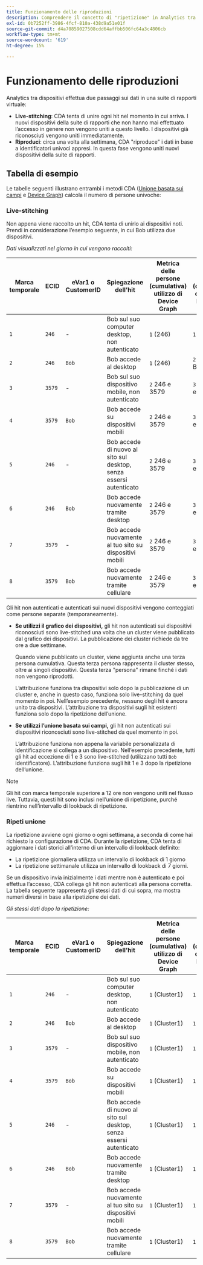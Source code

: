 ```yaml
---
title: Funzionamento delle riproduzioni
description: Comprendere il concetto di "ripetizione" in Analytics tra dispositivi
exl-id: 0b7252ff-3986-4fcf-810a-438d9a51e01f
source-git-commit: d4a70859027508cdd64affbb506fc64a3c4806cb
workflow-type: tm+mt
source-wordcount: '619'
ht-degree: 15%

---
```


# Funzionamento delle riproduzioni

Analytics tra dispositivi effettua due passaggi sui dati in una suite di rapporti virtuale:

* **Live-stitching**: CDA tenta di unire ogni hit nel momento in cui arriva. I nuovi dispositivi della suite di rapporti che non hanno mai effettuato l’accesso in genere non vengono uniti a questo livello. I dispositivi già riconosciuti vengono uniti immediatamente.
* **Riproduci**: circa una volta alla settimana, CDA &quot;riproduce&quot; i dati in base a identificatori univoci appresi. In questa fase vengono uniti nuovi dispositivi della suite di rapporti.

## Tabella di esempio

Le tabelle seguenti illustrano entrambi i metodi CDA ([Unione basata sui campi](field-based-stitching.md) e [Device Graph](device-graph.md)) calcola il numero di persone univoche:

### Live-stitching

Non appena viene raccolto un hit, CDA tenta di unirlo ai dispositivi noti. Prendi in considerazione l’esempio seguente, in cui Bob utilizza due dispositivi.

*Dati visualizzati nel giorno in cui vengono raccolti:*

| Marca temporale | ECID | eVar1 o CustomerID | Spiegazione dell’hit | Metrica delle persone (cumulativa) utilizzo di Device Graph | Metrica delle persone (cumulativa) con unione basata sui campi |
| --- | --- | --- | --- | --- | --- |
| `1` | `246` | - | Bob sul suo computer desktop, non autenticato | `1` (246) | `1` (246) |
| `2` | `246` | `Bob` | Bob accede al desktop | `1` (246) | `2` (246 e Bob) |
| `3` | `3579` | - | Bob sul suo dispositivo mobile, non autenticato | `2` 246 e 3579 | `3` (246, Bob e 3579) |
| `4` | `3579` | `Bob` | Bob accede su dispositivi mobili | `2` 246 e 3579 | `3` (246, Bob e 3579) |
| `5` | `246` | - | Bob accede di nuovo al sito sul desktop, senza essersi autenticato | `2` 246 e 3579 | `3` (246, Bob e 3579) |
| `6` | `246` | `Bob` | Bob accede nuovamente tramite desktop | `2` 246 e 3579 | `3` (246, Bob e 3579) |
| `7` | `3579` | - | Bob accede nuovamente al tuo sito su dispositivi mobili | `2` 246 e 3579 | `3` (246, Bob e 3579) |
| `8` | `3579` | `Bob` | Bob accede nuovamente tramite cellulare | `2` 246 e 3579 | `3` (246, Bob e 3579) |

Gli hit non autenticati e autenticati sui nuovi dispositivi vengono conteggiati come persone separate (temporaneamente).

* **Se utilizzi il grafico dei dispositivi,** gli hit non autenticati sui dispositivi riconosciuti sono live-stitched una volta che un cluster viene pubblicato dal grafico dei dispositivi. La pubblicazione dei cluster richiede da tre ore a due settimane.

   Quando viene pubblicato un cluster, viene aggiunta anche una terza persona cumulativa. Questa terza persona rappresenta il cluster stesso, oltre ai singoli dispositivi. Questa terza &quot;persona&quot; rimane finché i dati non vengono riprodotti.

   L’attribuzione funziona tra dispositivi solo dopo la pubblicazione di un cluster e, anche in questo caso, funziona solo live-stitching da quel momento in poi. Nell’esempio precedente, nessuno degli hit è ancora unito tra dispositivi. L’attribuzione tra dispositivi sugli hit esistenti funziona solo dopo la ripetizione dell’unione.
* **Se utilizzi l’unione basata sui campi,** gli hit non autenticati sui dispositivi riconosciuti sono live-stitched da quel momento in poi.

   L’attribuzione funziona non appena la variabile personalizzata di identificazione si collega a un dispositivo. Nell’esempio precedente, tutti gli hit ad eccezione di 1 e 3 sono live-stitched (utilizzano tutti `Bob` identificatore). L’attribuzione funziona sugli hit 1 e 3 dopo la ripetizione dell’unione.

>[!NOTE]
>
>Gli hit con marca temporale superiore a 12 ore non vengono uniti nel flusso live. Tuttavia, questi hit sono inclusi nell’unione di ripetizione, purché rientrino nell’intervallo di lookback di ripetizione.

### Ripeti unione

La ripetizione avviene ogni giorno o ogni settimana, a seconda di come hai richiesto la configurazione di CDA. Durante la ripetizione, CDA tenta di aggiornare i dati storici all’interno di un intervallo di lookback definito:

* La ripetizione giornaliera utilizza un intervallo di lookback di 1 giorno
* La ripetizione settimanale utilizza un intervallo di lookback di 7 giorni.

Se un dispositivo invia inizialmente i dati mentre non è autenticato e poi effettua l’accesso, CDA collega gli hit non autenticati alla persona corretta. La tabella seguente rappresenta gli stessi dati di cui sopra, ma mostra numeri diversi in base alla ripetizione dei dati.

*Gli stessi dati dopo la ripetizione:*

| Marca temporale | ECID | eVar1 o CustomerID | Spiegazione dell’hit | Metrica delle persone (cumulativa) utilizzo di Device Graph | Metrica delle persone (cumulativa) con unione basata sui campi |
| --- | --- | --- | --- | --- | --- |
| `1` | `246` | - | Bob sul suo computer desktop, non autenticato | `1` (Cluster1) | `1` (Bob) |
| `2` | `246` | `Bob` | Bob accede al desktop | `1` (Cluster1) | `1` (Bob) |
| `3` | `3579` | - | Bob sul suo dispositivo mobile, non autenticato | `1` (Cluster1) | `1` (Bob) |
| `4` | `3579` | `Bob` | Bob accede su dispositivi mobili | `1` (Cluster1) | `1` (Bob) |
| `5` | `246` | - | Bob accede di nuovo al sito sul desktop, senza essersi autenticato | `1` (Cluster1) | `1` (Bob) |
| `6` | `246` | `Bob` | Bob accede nuovamente tramite desktop | `1` (Cluster1) | `1` (Bob) |
| `7` | `3579` | - | Bob accede nuovamente al tuo sito su dispositivi mobili | `1` (Cluster1) | `1` (Bob) |
| `8` | `3579` | `Bob` | Bob accede nuovamente tramite cellulare | `1` (Cluster1) | `1` (Bob) |
